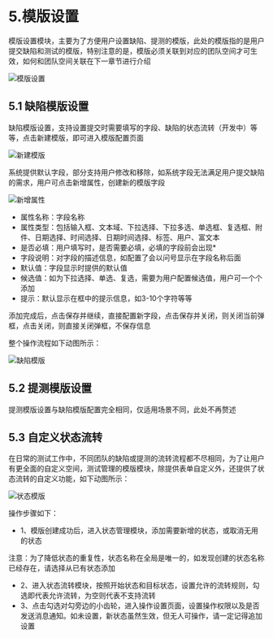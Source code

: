 # 5.模版设置

模版设置模块，主要为了方便用户设置缺陷、提测的模版，此处的模版指的是用户提交缺陷和测试的模版，特别注意的是，模版必须关联到对应的团队空间才可生效，如何和团队空间关联在下一章节进行介绍

![模版设置](http://devops-minio.jdcloud.com/doc-image/All-Image/test_setting.assets/module_模版设置.jpg)

## 5.1 缺陷模版设置

缺陷模版设置，支持设置提交时需要填写的字段、缺陷的状态流转（开发中）等等，点击新建模版，即可进入模版配置页面

![新建模版](http://devops-minio.jdcloud.com/doc-image/All-Image/test_setting.assets/module_模版优化.jpg)

系统提供默认字段，部分支持用户修改和移除，如系统字段无法满足用户提交缺陷的需求，用户可点击新增属性，创建新的模版字段

![新增属性](http://devops-minio.jdcloud.com/doc-image/All-Image/test_setting.assets/module_新增属性.jpg)

- 属性名称：字段名称
- 属性类型：包括输入框、文本域、下拉选择、下拉多选、单选框、复选框、附件、日期选择、时间选择、日期时间选择、标签、用户、富文本
- 是否必填：用户填写时，是否需要必填，必填的字段前会出现*
- 字段说明：对字段的描述信息，如配置了会以问号显示在字段名称后面
- 默认值：字段显示时提供的默认值
- 候选值：如为下拉选择、单选、复选，需要为用户配置候选值，用户可一个个添加
- 提示：默认显示在框中的提示信息，如3-10个字符等等

添加完成后，点击保存并继续，直接配置新字段，点击保存并关闭，则关闭当前弹框，点击关闭，则直接关闭弹框，不保存信息

整个操作流程如下动图所示：

![缺陷模版](http://devops-minio.jdcloud.com/doc-image/All-Image/test_setting.assets/module_自定义模板并关联空间.gif)

## 5.2 提测模版设置

提测模版设置与缺陷模版配置完全相同，仅适用场景不同，此处不再赘述

## 5.3 自定义状态流转 

在日常的测试工作中，不同团队的缺陷或提测的流转流程都不尽相同，为了让用户有更全面的自定义空间，测试管理的模版模块，除提供表单自定义外，还提供了状态流转的自定义功能，如下动图所示：

![状态模版](http://devops-minio.jdcloud.com/doc-image/All-Image/test_setting.assets/module_自定义模板状态并关联空间.gif)

操作步骤如下：

- 1、模版创建成功后，进入状态管理模块，添加需要新增的状态，或取消无用的状态

注意：为了降低状态的重复性，状态名称在全局是唯一的，如发现创建的状态名称已经存在，请选择从已有状态添加

- 2、进入状态流转模块，按照开始状态和目标状态，设置允许的流转规则，勾选即代表允许流转，为空则代表不支持流转
- 3、点击勾选对勾旁边的小齿轮，进入操作设置页面，设置操作权限以及是否发送消息通知。如未设置，新状态虽然生效，但无人可操作，请一定记得追加设置